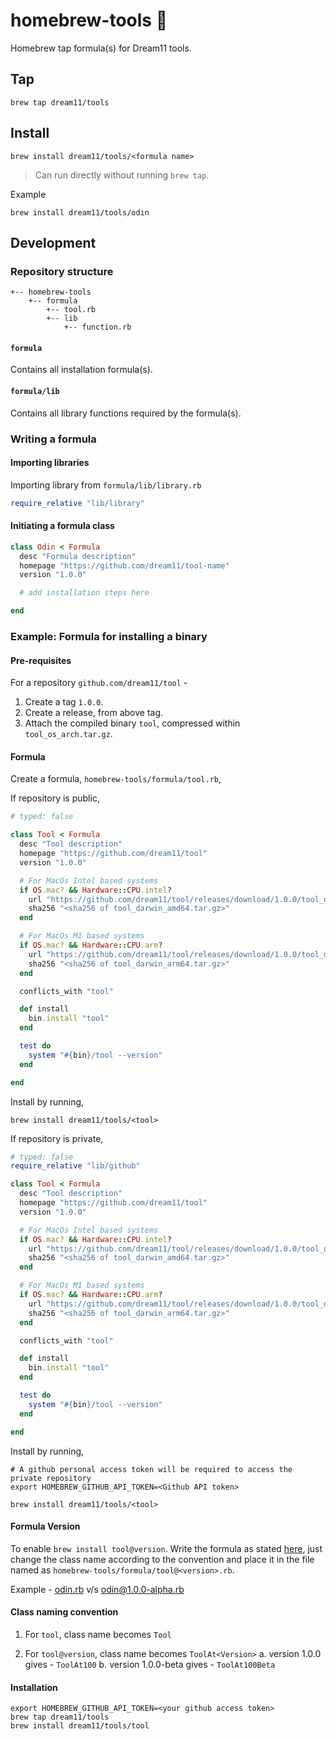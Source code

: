 # homebrew-tools :beer:

Homebrew tap formula(s) for Dream11 tools.

## Tap

```shell
brew tap dream11/tools
```

## Install

```shell
brew install dream11/tools/<formula name>
```

> Can run directly without running `brew tap`.

Example

```shell
brew install dream11/tools/odin
```

## Development

### Repository structure

```shell
+-- homebrew-tools
    +-- formula
        +-- tool.rb
        +-- lib
            +-- function.rb
```

#### `formula`

Contains all installation formula(s).

#### `formula/lib`

Contains all library functions required by the formula(s).

### Writing a formula

#### Importing libraries

Importing library from `formula/lib/library.rb`

```ruby
require_relative "lib/library"
```

#### Initiating a formula class

```ruby
class Odin < Formula
  desc "Formula description"
  homepage "https://github.com/dream11/tool-name"
  version "1.0.0"

  # add installation steps here

end
```

### Example: Formula for installing a binary

#### Pre-requisites

For a repository `github.com/dream11/tool` -

1. Create a tag `1.0.0`.
2. Create a release, from above tag.
3. Attach the compiled binary `tool`, compressed within `tool_os_arch.tar.gz`.

#### Formula

Create a formula, `homebrew-tools/formula/tool.rb`,

If repository is public,

```ruby
# typed: false

class Tool < Formula
  desc "Tool description"
  homepage "https://github.com/dream11/tool"
  version "1.0.0"

  # For MacOs Intel based systems
  if OS.mac? && Hardware::CPU.intel?
    url "https://github.com/dream11/tool/releases/download/1.0.0/tool_darwin_amd64.tar.gz"
    sha256 "<sha256 of tool_darwin_amd64.tar.gz>"
  end

  # For MacOs M1 based systems
  if OS.mac? && Hardware::CPU.arm?
    url "https://github.com/dream11/tool/releases/download/1.0.0/tool_darwin_arm64.tar.gz"
    sha256 "<sha256 of tool_darwin_arm64.tar.gz>"
  end

  conflicts_with "tool"

  def install
    bin.install "tool"
  end

  test do
    system "#{bin}/tool --version"
  end

end
```

Install by running,

```shell
brew install dream11/tools/<tool>
```

If repository is private,

```ruby
# typed: false
require_relative "lib/github"

class Tool < Formula
  desc "Tool description"
  homepage "https://github.com/dream11/tool"
  version "1.0.0"

  # For MacOs Intel based systems
  if OS.mac? && Hardware::CPU.intel?
    url "https://github.com/dream11/tool/releases/download/1.0.0/tool_darwin_amd64.tar.gz", :using GitHubPrivateRepositoryReleaseDownloadStrategy
    sha256 "<sha256 of tool_darwin_amd64.tar.gz>"
  end

  # For MacOs M1 based systems
  if OS.mac? && Hardware::CPU.arm?
    url "https://github.com/dream11/tool/releases/download/1.0.0/tool_darwin_arm64.tar.gz", :using => GitHubPrivateRepositoryReleaseDownloadStrategy
    sha256 "<sha256 of tool_darwin_arm64.tar.gz>"
  end

  conflicts_with "tool"

  def install
    bin.install "tool"
  end

  test do
    system "#{bin}/tool --version"
  end

end
```

Install by running,

```shell
# A github personal access token will be required to access the private repository
export HOMEBREW_GITHUB_API_TOKEN=<Github API token>

brew install dream11/tools/<tool>
```

#### Formula Version

To enable `brew install tool@version`. Write the formula as stated [here](#formula-1), just change the class name according to the convention and place it in the file named as `homebrew-tools/formula/tool@<version>.rb`.

Example - [odin.rb](./formula/odin.rb) v/s [odin@1.0.0-alpha.rb](./formula/odin@1.0.0-alpha.rb)

#### Class naming convention

1. For `tool`, class name becomes `Tool`

2. For `tool@version`, class name becomes `ToolAt<Version>`
  a. version 1.0.0 gives - `ToolAt100`
  b. version 1.0.0-beta gives - `ToolAt100Beta`

#### Installation

```shell
export HOMEBREW_GITHUB_API_TOKEN=<your github access token>
brew tap dream11/tools
brew install dream11/tools/tool
```
